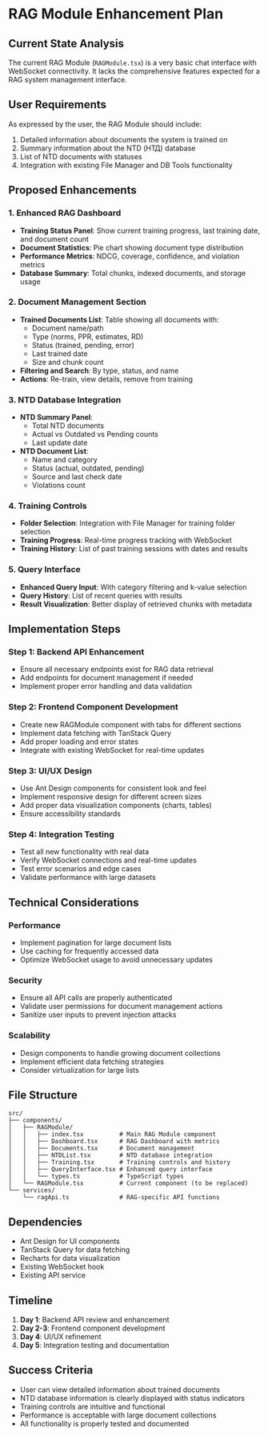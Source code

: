 # RAG Module Enhancement Plan

## Current State Analysis
The current RAG Module (`RAGModule.tsx`) is a very basic chat interface with WebSocket connectivity. It lacks the comprehensive features expected for a RAG system management interface.

## User Requirements
As expressed by the user, the RAG Module should include:
1. Detailed information about documents the system is trained on
2. Summary information about the NTD (НТД) database
3. List of NTD documents with statuses
4. Integration with existing File Manager and DB Tools functionality

## Proposed Enhancements

### 1. Enhanced RAG Dashboard
- **Training Status Panel**: Show current training progress, last training date, and document count
- **Document Statistics**: Pie chart showing document type distribution
- **Performance Metrics**: NDCG, coverage, confidence, and violation metrics
- **Database Summary**: Total chunks, indexed documents, and storage usage

### 2. Document Management Section
- **Trained Documents List**: Table showing all documents with:
  - Document name/path
  - Type (norms, PPR, estimates, RD)
  - Status (trained, pending, error)
  - Last trained date
  - Size and chunk count
- **Filtering and Search**: By type, status, and name
- **Actions**: Re-train, view details, remove from training

### 3. NTD Database Integration
- **NTD Summary Panel**: 
  - Total NTD documents
  - Actual vs Outdated vs Pending counts
  - Last update date
- **NTD Document List**:
  - Name and category
  - Status (actual, outdated, pending)
  - Source and last check date
  - Violations count

### 4. Training Controls
- **Folder Selection**: Integration with File Manager for training folder selection
- **Training Progress**: Real-time progress tracking with WebSocket
- **Training History**: List of past training sessions with dates and results

### 5. Query Interface
- **Enhanced Query Input**: With category filtering and k-value selection
- **Query History**: List of recent queries with results
- **Result Visualization**: Better display of retrieved chunks with metadata

## Implementation Steps

### Step 1: Backend API Enhancement
- Ensure all necessary endpoints exist for RAG data retrieval
- Add endpoints for document management if needed
- Implement proper error handling and data validation

### Step 2: Frontend Component Development
- Create new RAGModule component with tabs for different sections
- Implement data fetching with TanStack Query
- Add proper loading and error states
- Integrate with existing WebSocket for real-time updates

### Step 3: UI/UX Design
- Use Ant Design components for consistent look and feel
- Implement responsive design for different screen sizes
- Add proper data visualization components (charts, tables)
- Ensure accessibility standards

### Step 4: Integration Testing
- Test all new functionality with real data
- Verify WebSocket connections and real-time updates
- Test error scenarios and edge cases
- Validate performance with large datasets

## Technical Considerations

### Performance
- Implement pagination for large document lists
- Use caching for frequently accessed data
- Optimize WebSocket usage to avoid unnecessary updates

### Security
- Ensure all API calls are properly authenticated
- Validate user permissions for document management actions
- Sanitize user inputs to prevent injection attacks

### Scalability
- Design components to handle growing document collections
- Implement efficient data fetching strategies
- Consider virtualization for large lists

## File Structure
```
src/
├── components/
│   ├── RAGModule/
│   │   ├── index.tsx          # Main RAG Module component
│   │   ├── Dashboard.tsx      # RAG Dashboard with metrics
│   │   ├── Documents.tsx      # Document management
│   │   ├── NTDList.tsx        # NTD database integration
│   │   ├── Training.tsx       # Training controls and history
│   │   ├── QueryInterface.tsx # Enhanced query interface
│   │   └── types.ts           # TypeScript types
│   └── RAGModule.tsx          # Current component (to be replaced)
└── services/
    └── ragApi.ts              # RAG-specific API functions
```

## Dependencies
- Ant Design for UI components
- TanStack Query for data fetching
- Recharts for data visualization
- Existing WebSocket hook
- Existing API service

## Timeline
1. **Day 1**: Backend API review and enhancement
2. **Day 2-3**: Frontend component development
3. **Day 4**: UI/UX refinement
4. **Day 5**: Integration testing and documentation

## Success Criteria
- User can view detailed information about trained documents
- NTD database information is clearly displayed with status indicators
- Training controls are intuitive and functional
- Performance is acceptable with large document collections
- All functionality is properly tested and documented